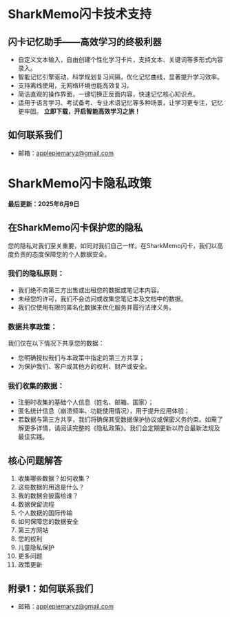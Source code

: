 # SharkMemo闪卡技术支持
## 闪卡记忆助手——高效学习的终极利器
- 自定义文本输入，自由创建个性化学习卡片，支持文本、关键词等多形式内容录入。
- 智能记忆引擎驱动，科学规划复习间隔，优化记忆曲线，显著提升学习效率。
- 支持离线使用，无网络环境也能高效复习。
- 简洁直观的操作界面，一键切换正反面内容，快速记忆核心知识点。
- 适用于语言学习、考试备考、专业术语记忆等多种场景，让学习更专注，记忆更牢固。
**立即下载，开启智能高效学习之旅！**
## 如何联系我们
- 邮箱：[applepiemaryz@gmail.com](mailto:applepiemaryz@gmail.com)


# SharkMemo闪卡隐私政策
**最后更新：2025年6月9日**
## 在SharkMemo闪卡保护您的隐私
您的隐私对我们至关重要，如同对我们自己一样。在SharkMemo闪卡，我们以高度负责的态度保障您的个人数据安全。
### 我们的隐私原则：
- 我们绝不向第三方出售或出租您的数据或笔记本内容。
- 未经您的许可，我们不会访问或收集您笔记本及文档中的数据。
- 我们仅使用有限的匿名化数据来优化服务并履行法律义务。
### 数据共享政策：
我们仅在以下情况下共享您的数据：
- 您明确授权我们与本政策中指定的第三方共享；
- 为保护我们、客户或其他方的权利、财产或安全。
### 我们收集的数据：
- 注册时收集的基础个人信息（姓名、邮箱、国家）；
- 匿名统计信息（崩溃频率、功能使用情况），用于提升应用体验；
- 若数据与第三方共享，我们将确保其受数据保护协议或保密义务约束。如需了解更多详情，请阅读完整的《隐私政策》。我们会定期更新以符合最新法规及最佳实践。
## 核心问题解答
1. 收集哪些数据？如何收集？
2. 这些数据的用途是什么？
3. 我的数据会披露给谁？
4. 数据保留流程
5. 个人数据的国际传输
6. 如何保障您的数据安全
7. 第三方网站
8. 您的权利
9. 儿童隐私保护
10. 更多问题
11. 政策更新
## 附录1：如何联系我们
- 邮箱：[applepiemaryz@gmail.com](mailto:applepiemaryz@gmail.com)
